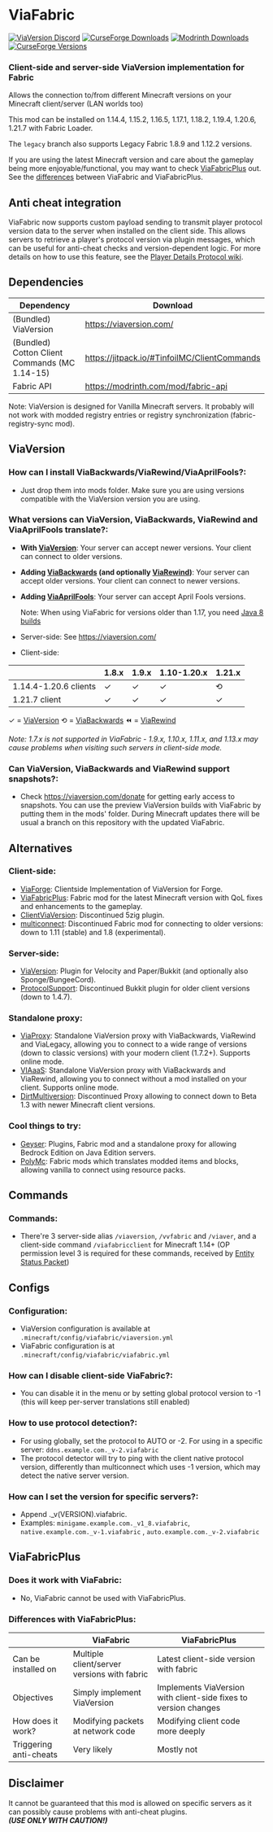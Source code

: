 # ViaFabric

[![ViaVersion Discord](https://img.shields.io/badge/chat-on%20discord-blue.svg)](https://viaversion.com/discord)
[![CurseForge Downloads](http://cf.way2muchnoise.eu/full_viafabric_downloads.svg)](https://www.curseforge.com/minecraft/mc-mods/viafabric)
[![Modrinth Downloads](https://img.shields.io/modrinth/dt/ViaFabric?label=Modrinth&logo=Modrinth&style=flat-square)](https://viaversion.com/fabric)
[![CurseForge Versions](http://cf.way2muchnoise.eu/versions/viafabric.svg)](https://www.curseforge.com/minecraft/mc-mods/viafabric)
<!-- ^ GitHub seems to not like this https -->

### Client-side and server-side ViaVersion implementation for Fabric

Allows the connection to/from different Minecraft versions on your Minecraft client/server (LAN worlds too)

This mod can be installed on 1.14.4, 1.15.2, 1.16.5, 1.17.1, 1.18.2, 1.19.4, 1.20.6, 1.21.7 with Fabric Loader.

The `legacy` branch also supports Legacy Fabric 1.8.9 and 1.12.2 versions.

If you are using the latest Minecraft version and care about the gameplay being more enjoyable/functional, you may want
to
check [ViaFabricPlus](https://modrinth.com/mod/viafabricplus) out. See the [differences](#viafabricplus) between
ViaFabric and ViaFabricPlus.

## Anti cheat integration

ViaFabric now supports custom payload sending to transmit player protocol version data to the server when installed on
the client side. This allows servers to retrieve a player's protocol version via plugin messages, which can be useful
for anti-cheat checks and version-dependent logic.
For more details on how to use this feature, see
the [Player Details Protocol wiki](https://github.com/ViaVersion/ViaVersion/wiki/Player-Details-Protocol).

## Dependencies

| Dependency                                    | Download                                     |
|-----------------------------------------------|----------------------------------------------|
| (Bundled) ViaVersion                          | https://viaversion.com/                      |
| (Bundled) Cotton Client Commands (MC 1.14-15) | https://jitpack.io/#TinfoilMC/ClientCommands |
| Fabric API                                    | https://modrinth.com/mod/fabric-api          |

Note: ViaVersion is designed for Vanilla Minecraft servers. It probably will not work with modded registry entries or
registry synchronization (fabric-registry-sync mod).

## ViaVersion

### How can I install ViaBackwards/ViaRewind/ViaAprilFools?:

- Just drop them into mods folder. Make sure you are using versions compatible with the ViaVersion version you are
  using.

### What versions can ViaVersion, ViaBackwards, ViaRewind and ViaAprilFools translate?:

- **With [ViaVersion](https://viaversion.com)**:
  Your server can accept newer versions. Your client can connect to older versions.

- **Adding [ViaBackwards](https://viaversion.com/backwards) (and
  optionally [ViaRewind](https://viaversion.com/rewind))**:
  Your server can accept older versions. Your client can connect to newer versions.

- **Adding [ViaAprilFools](https://viaversion.com/aprilfools)**: Your server can accept April Fools versions.

  Note: When using ViaFabric for versions older than 1.17, you need [Java 8 builds](https://ci.viaversion.com/)

- Server-side: See https://viaversion.com/

- Client-side:

|                       | 1.8.x | 1.9.x | 1.10-1.20.x | 1.21.x |
|-----------------------|-------|-------|-------------|--------|
| 1.14.4-1.20.6 clients | ✓     | ✓     | ✓           | ⟲      | ⟲   ⟲ | ⟲ | ⟲ | ⟲ | ⟲ |
| 1.21.7 client         | ✓     | ✓     | ✓           | ✓      | ✓ | ✓ | ✓ | ✓ | ✓ | ✓ |

✓ = [ViaVersion](https://viaversion.com) ⟲ = [ViaBackwards](https://viaversion.com/backwards) ⏪
= [ViaRewind](https://viaversion.com/rewind)

*Note: 1.7.x is not supported in ViaFabric - 1.9.x, 1.10.x, 1.11.x, and 1.13.x may cause problems when visiting such
servers in client-side mode.*

### Can ViaVersion, ViaBackwards and ViaRewind support snapshots?:

- Check https://viaversion.com/donate for getting early access to snapshots. You can use the preview ViaVersion builds
  with ViaFabric by
  putting them in the mods' folder. During Minecraft updates there will be usual a branch on this repository with the
  updated ViaFabric.

## Alternatives

### Client-side:

- [ViaForge](https://modrinth.com/mod/viaforge): Clientside Implementation of ViaVersion for Forge.
- [ViaFabricPlus](https://modrinth.com/mod/viafabricplus): Fabric mod for the latest Minecraft version with QoL fixes
  and enhancements to the gameplay.
- [ClientViaVersion](https://github.com/Gerrygames/ClientViaVersion): Discontinued 5zig plugin.
- [multiconnect](https://www.curseforge.com/minecraft/mc-mods/multiconnect): Discontinued Fabric mod for connecting to
  older
  versions: down to 1.11 (stable) and 1.8 (experimental).

### Server-side:

- [ViaVersion](https://viaversion.com): Plugin for Velocity and Paper/Bukkit (and optionally also Sponge/BungeeCord).
- [ProtocolSupport](https://github.com/ProtocolSupport/ProtocolSupport): Discontinued Bukkit plugin for older client
  versions (down to 1.4.7).

### Standalone proxy:

- [ViaProxy](https://github.com/ViaVersion/ViaProxy): Standalone ViaVersion proxy with ViaBackwards, ViaRewind and
  ViaLegacy,
  allowing you to connect to a wide range of versions (down to classic versions) with your modern client (1.7.2+).
  Supports online mode.
- [VIAaaS](https://github.com/ViaVersion/VIAaaS): Standalone ViaVersion proxy with ViaBackwards and ViaRewind, allowing
  you to connect without a mod installed on your client. Supports online mode.
- [DirtMultiversion](https://github.com/DirtPowered/DirtMultiversion): Discontinued Proxy allowing to connect down to
  Beta 1.3 with
  newer Minecraft client versions.

### Cool things to try:

- [Geyser](https://geysermc.org/): Plugins, Fabric mod and a standalone proxy for allowing Bedrock Edition on Java
  Edition servers.
- [PolyMc](https://github.com/TheEpicBlock/PolyMc): Fabric mods which translates modded items and blocks, allowing
  vanilla to connect using resource packs.

## Commands

### Commands:

- There're 3 server-side alias ``/viaversion``, ``/vvfabric`` and ``/viaver``, and a client-side command
  ``/viafabricclient`` for Minecraft 1.14+ (OP permission level 3 is required for these commands, received
  by [Entity Status Packet](https://wiki.vg/Entity_statuses#Player))

## Configs

### Configuration:

- ViaVersion configuration is available at ``.minecraft/config/viafabric/viaversion.yml``
- ViaFabric configuration is at ``.minecraft/config/viafabric/viafabric.yml``

### How can I disable client-side ViaFabric?:

- You can disable it in the menu or by setting global protocol version to -1 (this will keep per-server translations
  still enabled)

### How to use protocol detection?:

- For using globally, set the protocol to AUTO or -2. For using in a specific
  server: ``ddns.example.com._v-2.viafabric``
- The protocol detector will try to ping with the client native protocol version, differently than multiconnect which
  uses -1 version, which may detect the native server version.

### How can I set the version for specific servers?:

- Append ._v(VERSION).viafabric.
- Examples: ``minigame.example.com._v1_8.viafabric``, ``native.example.com._v-1.viafabric``
  , ``auto.example.com._v-2.viafabric``

## ViaFabricPlus

### Does it work with ViaFabric:

- No, ViaFabric cannot be used with ViaFabricPlus.

### Differences with ViaFabricPlus:

|                        | ViaFabric                                   | ViaFabricPlus                                                   |
|------------------------|---------------------------------------------|-----------------------------------------------------------------|
| Can be installed on    | Multiple client/server versions with fabric | Latest client-side version with fabric                          |
| Objectives             | Simply implement ViaVersion                 | Implements ViaVersion with client-side fixes to version changes |
| How does it work?      | Modifying packets at network code           | Modifying client code more deeply                               |
| Triggering anti-cheats | Very likely                                 | Mostly not                                                      |

## Disclaimer

It cannot be guaranteed that this mod is allowed on specific servers as it can possibly cause problems with anti-cheat
plugins.\
***(USE ONLY WITH CAUTION!)***
